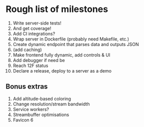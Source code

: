 # Rough list of milestones

1. Write server-side tests!
2. And get coverage!
3. Add CI integrations?
4. Wrap server in Dockerfile (probably need Makefile, etc.)
5. Create dynamic endpoint that parses data and outputs JSON
6. (add caching)
7. Make frontend fully dynamic, add controls & UI
8. Add debugger if need be
9. Reach 12F status
10. Declare a release, deploy to a server as a demo

## Bonus extras

1. Add altitude-based coloring
2. Change resolution/stream bandwidth
3. Service workers?
4. Streambuffer optimisations
5. Favicon
6
